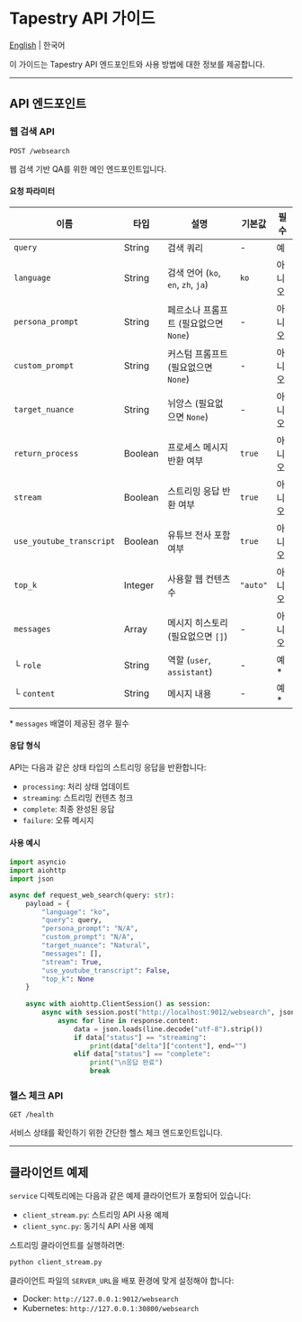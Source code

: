 # Tapestry API 가이드

[English](README.md) | 한국어

이 가이드는 Tapestry API 엔드포인트와 사용 방법에 대한 정보를 제공합니다.

---

## API 엔드포인트

### 웹 검색 API
`POST /websearch`

웹 검색 기반 QA를 위한 메인 엔드포인트입니다.

#### 요청 파라미터

| 이름 | 타입 | 설명 | 기본값 | 필수 |
|------|------|-------------|---------|----------|
| `query` | String | 검색 쿼리 | - | 예 |
| `language` | String | 검색 언어 (`ko`, `en`, `zh`, `ja`) | `ko` | 아니오 |
| `persona_prompt` | String | 페르소나 프롬프트 (필요없으면 `None`) | - | 아니오 |
| `custom_prompt` | String | 커스텀 프롬프트 (필요없으면 `None`) | - | 아니오 |
| `target_nuance` | String | 뉘앙스 (필요없으면 `None`) | - | 아니오 |
| `return_process` | Boolean | 프로세스 메시지 반환 여부 | `true` | 아니오 |
| `stream` | Boolean | 스트리밍 응답 반환 여부 | `true` | 아니오 |
| `use_youtube_transcript` | Boolean | 유튜브 전사 포함 여부 | `true` | 아니오 |
| `top_k` | Integer | 사용할 웹 컨텐츠 수 | `"auto"` | 아니오 |
| `messages` | Array | 메시지 히스토리 (필요없으면 `[]`) | - | 아니오 |
| └ `role` | String | 역할 (`user`, `assistant`) | - | 예* |
| └ `content` | String | 메시지 내용 | - | 예* |

\* `messages` 배열이 제공된 경우 필수

#### 응답 형식

API는 다음과 같은 상태 타입의 스트리밍 응답을 반환합니다:

- `processing`: 처리 상태 업데이트
- `streaming`: 스트리밍 컨텐츠 청크
- `complete`: 최종 완성된 응답
- `failure`: 오류 메시지

#### 사용 예시

```python
import asyncio
import aiohttp
import json

async def request_web_search(query: str):
    payload = {
        "language": "ko",
        "query": query,
        "persona_prompt": "N/A",
        "custom_prompt": "N/A",
        "target_nuance": "Natural",
        "messages": [],
        "stream": True,
        "use_youtube_transcript": False,
        "top_k": None
    }
    
    async with aiohttp.ClientSession() as session:
        async with session.post("http://localhost:9012/websearch", json=payload) as response:
            async for line in response.content:
                data = json.loads(line.decode("utf-8").strip())
                if data["status"] == "streaming":
                    print(data["delta"]["content"], end="")
                elif data["status"] == "complete":
                    print("\n응답 완료")
                    break
```

### 헬스 체크 API
`GET /health`

서비스 상태를 확인하기 위한 간단한 헬스 체크 엔드포인트입니다.

---

## 클라이언트 예제

`service` 디렉토리에는 다음과 같은 예제 클라이언트가 포함되어 있습니다:

- `client_stream.py`: 스트리밍 API 사용 예제
- `client_sync.py`: 동기식 API 사용 예제

스트리밍 클라이언트를 실행하려면:

```bash
python client_stream.py
```

클라이언트 파일의 `SERVER_URL`을 배포 환경에 맞게 설정해야 합니다:
- Docker: `http://127.0.0.1:9012/websearch`
- Kubernetes: `http://127.0.0.1:30800/websearch` 